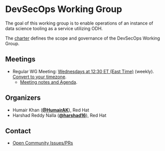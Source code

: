 <!---
This is an autogenerated file!

Please do not edit this file directly, but instead make changes to the
sigs.yaml file in the project root.

This file is part of https://github.com/open-services-group/community

To understand how this file is generated, see https://git.k8s.io/community/generator/README.md
--->
# DevSecOps Working Group

The goal of this working group is to enable operations of an instance of data science tooling as a service utilizing ODH.

The [charter](charter.md) defines the scope and governance of the DevSecOps Working Group.

## Meetings
* Regular WG Meeting: [Wednesdays at 12:30 ET (East Time)](https://meet.google.com/pfj-upnw-rpi) (weekly). [Convert to your timezone](http://www.thetimezoneconverter.com/?t=12:30&tz=ET%20%28East%20Time%29).
  * [Meeting notes and Agenda](https://docs.google.com/document/d/1RJ9bCczAK_PTFVPXUzq-yd0Nwy9k7BTQRzbmEFM1c2M/edit#heading=h.bcgtllrv3gg3).

## Organizers

* Humair Khan (**[@HumairAK](https://github.com/HumairAK)**), Red Hat
* Harshad Reddy Nalla (**[@harshad16](https://github.com/harshad16)**), Red Hat

## Contact
- [Open Community Issues/PRs](https://github.com/open-services-group/community/labels/wg%2Fdevsecops)
<!-- BEGIN CUSTOM CONTENT -->

<!-- END CUSTOM CONTENT -->
